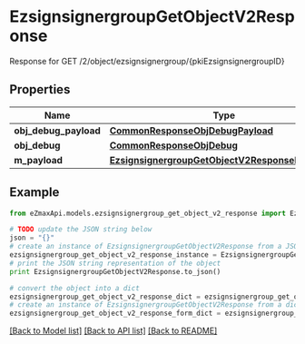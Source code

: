 # EzsignsignergroupGetObjectV2Response

Response for GET /2/object/ezsignsignergroup/{pkiEzsignsignergroupID}

## Properties
Name | Type | Description | Notes
------------ | ------------- | ------------- | -------------
**obj_debug_payload** | [**CommonResponseObjDebugPayload**](CommonResponseObjDebugPayload.md) |  | 
**obj_debug** | [**CommonResponseObjDebug**](CommonResponseObjDebug.md) |  | [optional] 
**m_payload** | [**EzsignsignergroupGetObjectV2ResponseMPayload**](EzsignsignergroupGetObjectV2ResponseMPayload.md) |  | 

## Example

```python
from eZmaxApi.models.ezsignsignergroup_get_object_v2_response import EzsignsignergroupGetObjectV2Response

# TODO update the JSON string below
json = "{}"
# create an instance of EzsignsignergroupGetObjectV2Response from a JSON string
ezsignsignergroup_get_object_v2_response_instance = EzsignsignergroupGetObjectV2Response.from_json(json)
# print the JSON string representation of the object
print EzsignsignergroupGetObjectV2Response.to_json()

# convert the object into a dict
ezsignsignergroup_get_object_v2_response_dict = ezsignsignergroup_get_object_v2_response_instance.to_dict()
# create an instance of EzsignsignergroupGetObjectV2Response from a dict
ezsignsignergroup_get_object_v2_response_form_dict = ezsignsignergroup_get_object_v2_response.from_dict(ezsignsignergroup_get_object_v2_response_dict)
```
[[Back to Model list]](../README.md#documentation-for-models) [[Back to API list]](../README.md#documentation-for-api-endpoints) [[Back to README]](../README.md)



